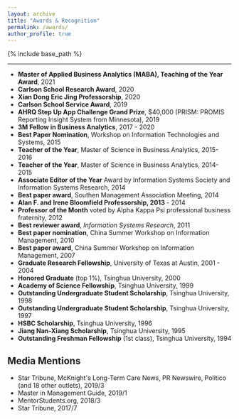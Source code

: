```yaml
---
layout: archive
title: "Awards & Recognition"  
permalink: /awards/
author_profile: true
---
```

{% include base_path %}

---
- **Master of Applied Business Analytics (MABA), Teaching of the Year Award**, 2021   
- **Carlson School Research Award**, 2020   
- **Xian Dong Eric Jing Professorship**, 2020 
- **Carlson School Service Award**, 2019           
- **AHRQ Step Up App Challenge Grand Prize**, $40,000 (PRISM: PROMIS Reporting Insight System from Minnesota), 2019           
- **3M Fellow in Business Analytics**, 2017 - 2020      
- **Best Paper Nomination**, Workshop on Information Technologies and Systems, 2015           
- **Teacher of the Year**, Master of Science in Business Analytics, 2015-2016           
- **Teacher of the Year**, Master of Science in Business Analytics, 2014-2015           
- **Associate Editor of the Year** Award by Information Systems Society and Information Systems Research, 2014           
- **Best paper award**, Southen Management Association Meeting, 2014           
- **Alan F. and Irene Bloomfield Professorship, 2013** - 2014    
- **Professor of the Month** voted by Alpha Kappa Psi professional business fraternity, 2012           
- **Best reviewer award**, *Information Systems Research*, 2011           
- **Best paper nomination**, China Summer Workshop on Information Management, 2010           
- **Best paper award**, China Summer Workshop on Information Management, 2007    
- **Graduate Research Fellowship**, University of Texas at Austin, 2001 - 2004    
- **Honored Graduate** (top 1%), Tsinghua University, 2000           
- **Academy of Science Fellowship**, Tsinghua University, 1999           
- **Outstanding Undergraduate Student Scholarship**, Tsinghua University, 1998           
- **Outstanding Undergraduate Student Scholarship**, Tsinghua University, 1997           
- **HSBC Scholarship**, Tsinghua University, 1996           
- **Jiang Nan-Xiang Scholarship**, Tsinghua University, 1995           
- **Outstanding Freshman Fellowship** (1st class), Tsinghua University, 1994           

## Media Mentions

- Star Tribune, McKnight's Long-Term Care News, PR Newswire, Politico (and 18 other outlets), 2019/3           
- Master in Management Guide, 2019/1           
- MentorStudents.org, 2018/3           
- Star Tribune, 2017/7           
